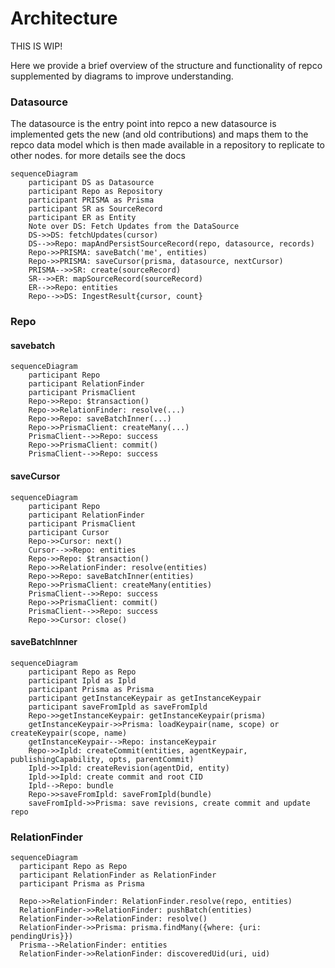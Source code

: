 # Architecture

THIS IS WIP!

Here we provide a brief overview of the structure and functionality of repco supplemented by diagrams to improve understanding.

### Datasource

The datasource is the entry point into repco a new datasource is implemented gets the new (and old contributions) and maps them to the repco data model which is then made available in a repository to replicate to other nodes. for more details see the docs

```mermaid
sequenceDiagram
    participant DS as Datasource
    participant Repo as Repository
    participant PRISMA as Prisma
    participant SR as SourceRecord
    participant ER as Entity
    Note over DS: Fetch Updates from the DataSource
    DS->>DS: fetchUpdates(cursor)
    DS-->>Repo: mapAndPersistSourceRecord(repo, datasource, records)
    Repo->>PRISMA: saveBatch('me', entities)
    Repo->>PRISMA: saveCursor(prisma, datasource, nextCursor)
    PRISMA-->>SR: create(sourceRecord)
    SR-->>ER: mapSourceRecord(sourceRecord)
    ER-->>Repo: entities
    Repo-->>DS: IngestResult{cursor, count}
```

### Repo

#### savebatch

```mermaid
sequenceDiagram
    participant Repo
    participant RelationFinder
    participant PrismaClient
    Repo->>Repo: $transaction()
    Repo->>RelationFinder: resolve(...)
    Repo->>Repo: saveBatchInner(...)
    Repo->>PrismaClient: createMany(...)
    PrismaClient-->>Repo: success
    Repo->>PrismaClient: commit()
    PrismaClient-->>Repo: success
```

#### saveCursor

```mermaid
sequenceDiagram
    participant Repo
    participant RelationFinder
    participant PrismaClient
    participant Cursor
    Repo->>Cursor: next()
    Cursor-->>Repo: entities
    Repo->>Repo: $transaction()
    Repo->>RelationFinder: resolve(entities)
    Repo->>Repo: saveBatchInner(entities)
    Repo->>PrismaClient: createMany(entities)
    PrismaClient-->>Repo: success
    Repo->>PrismaClient: commit()
    PrismaClient-->>Repo: success
    Repo->>Cursor: close()
```

#### saveBatchInner

```mermaid
sequenceDiagram
    participant Repo as Repo
    participant Ipld as Ipld
    participant Prisma as Prisma
    participant getInstanceKeypair as getInstanceKeypair
    participant saveFromIpld as saveFromIpld
    Repo->>getInstanceKeypair: getInstanceKeypair(prisma)
    getInstanceKeypair->>Prisma: loadKeypair(name, scope) or createKeypair(scope, name)
    getInstanceKeypair-->Repo: instanceKeypair
    Repo->>Ipld: createCommit(entities, agentKeypair, publishingCapability, opts, parentCommit)
    Ipld->>Ipld: createRevision(agentDid, entity)
    Ipld->>Ipld: create commit and root CID
    Ipld-->Repo: bundle
    Repo->>saveFromIpld: saveFromIpld(bundle)
    saveFromIpld->>Prisma: save revisions, create commit and update repo

```

### RelationFinder

```mermaid
sequenceDiagram
  participant Repo as Repo
  participant RelationFinder as RelationFinder
  participant Prisma as Prisma

  Repo->>RelationFinder: RelationFinder.resolve(repo, entities)
  RelationFinder->>RelationFinder: pushBatch(entities)
  RelationFinder->>RelationFinder: resolve()
  RelationFinder->>Prisma: prisma.findMany({where: {uri: pendingUris}})
  Prisma-->RelationFinder: entities
  RelationFinder->>RelationFinder: discoveredUid(uri, uid)
```
